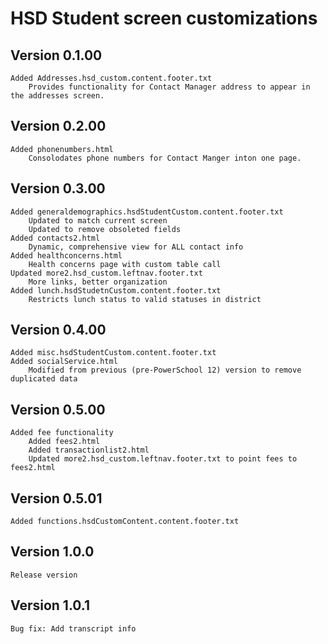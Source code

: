 # HSD Student screen customizations
## Version 0.1.00
    Added Addresses.hsd_custom.content.footer.txt
        Provides functionality for Contact Manager address to appear in the addresses screen. 

## Version 0.2.00
    Added phonenumbers.html
        Consolodates phone numbers for Contact Manger inton one page. 

## Version 0.3.00
    Added generaldemographics.hsdStudentCustom.content.footer.txt
        Updated to match current screen
        Updated to remove obsoleted fields
    Added contacts2.html
        Dynamic, comprehensive view for ALL contact info
    Added healthconcerns.html
        Health concerns page with custom table call
    Updated more2.hsd_custom.leftnav.footer.txt
        More links, better organization
    Added lunch.hsdStudetnCustom.content.footer.txt
        Restricts lunch status to valid statuses in district

## Version 0.4.00
    Added misc.hsdStudentCustom.content.footer.txt
    Added socialService.html
        Modified from previous (pre-PowerSchool 12) version to remove duplicated data

## Version 0.5.00
    Added fee functionality
        Added fees2.html
        Added transactionlist2.html
        Updated more2.hsd_custom.leftnav.footer.txt to point fees to fees2.html

## Version 0.5.01
    Added functions.hsdCustomContent.content.footer.txt

## Version 1.0.0
    Release version

## Version 1.0.1
    Bug fix: Add transcript info
        